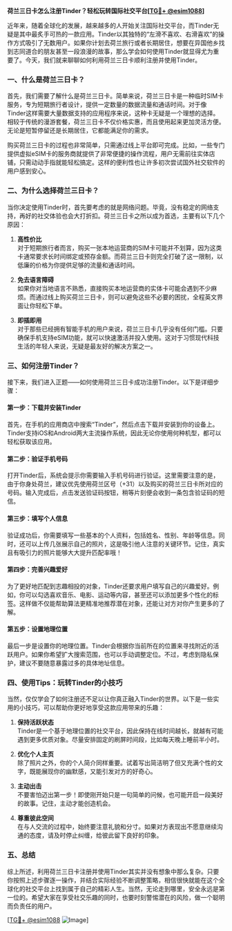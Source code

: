 **荷兰三日卡怎么注册Tinder？轻松玩转国际社交平台[[TG💪+ @esim1088](https://t.me/s/esim1088)]**

近年来，随着全球化的发展，越来越多的人开始关注国际社交平台，而Tinder无疑是其中最炙手可热的一款应用。Tinder以其独特的“左滑不喜欢、右滑喜欢”的操作方式吸引了无数用户。如果你计划去荷兰旅行或者长期居住，想要在异国他乡找到志同道合的朋友甚至一段浪漫的故事，那么学会如何使用Tinder就显得尤为重要了。今天，我们就来聊聊如何利用荷兰三日卡顺利注册并使用Tinder。

### **一、什么是荷兰三日卡？**
首先，我们需要了解什么是荷兰三日卡。简单来说，荷兰三日卡是一种临时SIM卡服务，专为短期旅行者设计，提供一定数量的数据流量和通话时间。对于像Tinder这样需要大量数据支持的应用程序来说，这种卡无疑是一个理想的选择。相较于传统的漫游套餐，荷兰三日卡不仅价格实惠，而且使用起来更加灵活方便。无论是短暂停留还是长期居住，它都能满足你的需求。

购买荷兰三日卡的过程也非常简单，只需通过线上平台即可完成。比如，一些专门提供虚拟eSIM卡的服务商就提供了非常便捷的操作流程，用户无需前往实体店铺，只需动动手指就能轻松搞定。这样的便利性也让许多初次尝试国外社交软件的用户感到安心。

### **二、为什么选择荷兰三日卡？**
当你决定使用Tinder时，首先要考虑的就是网络问题。毕竟，没有稳定的网络支持，再好的社交体验也会大打折扣。荷兰三日卡之所以成为首选，主要有以下几个原因：

1. **高性价比**  
   对于短期旅行者而言，购买一张本地运营商的SIM卡可能并不划算，因为这类卡通常要求长时间绑定或预存金额。而荷兰三日卡则完全打破了这一限制，以低廉的价格为你提供足够的流量和通话时间。

2. **免去语言障碍**  
   如果你对当地语言不熟悉，直接购买本地运营商的实体卡可能会遇到不少麻烦。而通过线上购买荷兰三日卡，则可以避免这些不必要的困扰，全程英文界面让你轻松下单。

3. **即插即用**  
   对于那些已经拥有智能手机的用户来说，荷兰三日卡几乎没有任何门槛。只要确保手机支持eSIM功能，就可以快速激活并投入使用。这对于习惯现代科技生活的年轻人来说，无疑是最友好的解决方案之一。

### **三、如何注册Tinder？**
接下来，我们进入正题——如何使用荷兰三日卡成功注册Tinder。以下是详细步骤：

#### **第一步：下载并安装Tinder**
首先，在手机的应用商店中搜索“Tinder”，然后点击下载并安装到你的设备上。Tinder支持iOS和Android两大主流操作系统，因此无论你使用何种机型，都可以轻松获取该应用。

#### **第二步：验证手机号码**
打开Tinder后，系统会提示你需要输入手机号码进行验证。这里需要注意的是，由于你身处荷兰，建议优先使用荷兰区号（+31）以及购买的荷兰三日卡所对应的号码。输入完成后，点击发送验证码按钮，稍等片刻便会收到一条包含验证码的短信。

#### **第三步：填写个人信息**
验证成功后，你需要填写一些基本的个人资料，包括姓名、性别、年龄等信息。同时，还可以上传几张展示自己的照片，这是吸引他人注意的关键环节。记住，真实且有吸引力的照片能够大大提升匹配率哦！

#### **第四步：完善兴趣爱好**
为了更好地匹配到志趣相投的对象，Tinder还要求用户填写自己的兴趣爱好。例如，你可以勾选喜欢音乐、电影、运动等内容，甚至还可以添加更多个性化的标签。这样做不仅能帮助算法更精准地推荐潜在对象，还能让对方对你产生更多的了解。

#### **第五步：设置地理位置**
最后一步是设置你的地理位置。Tinder会根据你当前所在的位置来寻找附近的活跃用户。如果你希望扩大搜索范围，也可以手动调整定位。不过，考虑到隐私保护，建议不要随意暴露过多的具体地址信息。

### **四、使用Tips：玩转Tinder的小技巧**
当然，仅仅学会了如何注册还不足以让你真正融入Tinder的世界。以下是一些实用的小技巧，可以帮助你更好地享受这款应用带来的乐趣：

1. **保持活跃状态**  
   Tinder是一个基于地理位置的社交平台，因此保持在线时间越长，就越有可能遇到更多优质对象。尽量安排固定的刷屏时间段，比如每天晚上睡前半小时。

2. **优化个人主页**  
   除了照片之外，你的个人简介同样重要。试着写出简洁明了但又充满个性的文字，既能展现你的幽默感，又能引发对方的好奇心。

3. **主动出击**  
   不要害怕迈出第一步！即使刚开始只是一句简单的问候，也可能开启一段美好的故事。记住，主动才能创造机会。

4. **尊重彼此空间**  
   在与人交流的过程中，始终要注意礼貌和分寸。如果对方表现出不愿意继续沟通的态度，请及时停止纠缠，给彼此留下良好的印象。

### **五、总结**
综上所述，利用荷兰三日卡注册并使用Tinder其实并没有想象中那么复杂。只要你按照上述步骤逐一操作，并结合实际经验不断调整策略，相信很快就能在这个全球化的社交平台上找到属于自己的精彩人生。当然，无论走到哪里，安全永远是第一位的。希望大家在享受社交乐趣的同时，也要时刻警惕潜在的风险，做一个聪明而负责任的用户。

[[TG💪+ @esim1088](https://t.me/s/esim1088) ![Image](https://i.postimg.cc/4NQfJmqS/Snipaste-2025-05-13-00-14-12.png)]